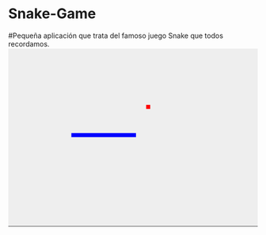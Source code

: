 # Snake-Game
#Pequeña aplicación que trata del famoso juego Snake que todos recordamos.
![snake](snake.png)
